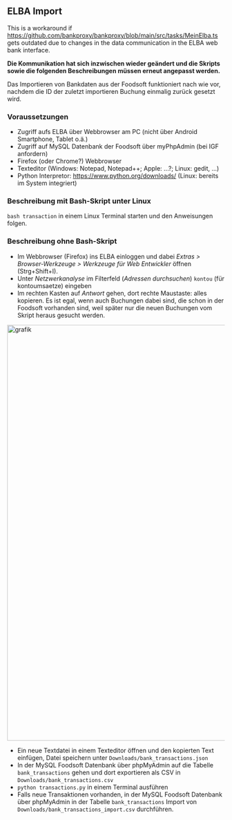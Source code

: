 ## ELBA Import

This is a workaround if https://github.com/bankproxy/bankproxy/blob/main/src/tasks/MeinElba.ts gets outdated due to changes in the data communication in the ELBA web bank interface.

**Die Kommunikation hat sich inzwischen wieder geändert und die Skripts sowie die folgenden Beschreibungen müssen erneut angepasst werden.**

Das Importieren von Bankdaten aus der Foodsoft funktioniert nach wie vor, nachdem die ID der zuletzt importieren Buchung einmalig zurück gesetzt wird.

### Voraussetzungen
- Zugriff aufs ELBA über Webbrowser am PC (nicht über Android Smartphone, Tablet o.ä.)
- Zugriff auf MySQL Datenbank der Foodsoft über myPhpAdmin (bei IGF anfordern)
- Firefox (oder Chrome?) Webbrowser
- Texteditor (Windows: Notepad, Notepad++; Apple: ...?; Linux: gedit, ...)
- Python Interpretor: https://www.python.org/downloads/ (Linux: bereits im System integriert)

### Beschreibung mit Bash-Skript unter Linux
`bash transaction` in einem Linux Terminal starten und den Anweisungen folgen.

### Beschreibung ohne Bash-Skript 
- Im Webbrowser (Firefox) ins ELBA einloggen und dabei *Extras > Browser-Werkzeuge > Werkzeuge für Web Entwickler* öffnen (Strg+Shift+I).
- Unter *Netzwerkanalyse* im Filterfeld (*Adressen durchsuchen*) ```kontou``` (für kontoumsaetze) eingeben
- Im rechten Kasten auf *Antwort* gehen, dort rechte Maustaste: alles kopieren.  Es ist egal, wenn auch Buchungen dabei sind, die schon in der Foodsoft vorhanden sind, weil später nur die neuen Buchungen vom Skript heraus gesucht werden.
<img width="1517" height="963" alt="grafik" src="https://github.com/user-attachments/assets/93d28b17-82e5-4821-8323-fe4730ca4953" />

- Ein neue Textdatei in einem Texteditor öffnen und den kopierten Text einfügen, Datei speichern unter ```Downloads/bank_transactions.json```
- In der MySQL Foodsoft Datenbank über phpMyAdmin auf die Tabelle ```bank_transactions``` gehen und dort exportieren als CSV in ```Downloads/bank_transactions.csv```
- ```python transactions.py``` in einem Terminal ausführen
- Falls neue Transaktionen vorhanden, in der MySQL Foodsoft Datenbank über phpMyAdmin in der Tabelle ```bank_transactions``` Import von ```Downloads/bank_transactions_import.csv``` durchführen.


